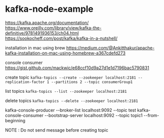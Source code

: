 # kafka-node-example
https://kafka.apache.org/documentation/
https://www.oreilly.com/library/view/kafka-the-definitive/9781491936153/ch04.html
https://sookocheff.com/post/kafka/kafka-in-a-nutshell/

installation in mac using brew
https://medium.com/@Ankitthakur/apache-kafka-installation-on-mac-using-homebrew-a367cdefd273

console consumer 
https://gist.github.com/mackwic/e68ccf10d9a27d1e1d7196bac5790831

create topic
`kafka-topics --create --zookeeper localhost:2181 --replication-factor 1 --partitions 2 --topic consumerGroup1`

list topics
`kafka-topics --list --zookeeper localhost:2181`

delete topics
`kafka-topics --delete --zookeeper localhost:2181`

kafka-console-producer --broker-list localhost:9092 --topic test
kafka-console-consumer --bootstrap-server localhost:9092 --topic topic1 --from-beginning

NOTE : Do not send message before creating topic